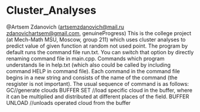 # Cluster_Analyses
@Artsem Zdanovich (artsemzdanovich@mail.ru zdanovichartsem@gmail.com, genuineProgress)
This is the college project (at Mech-Math MSU, Moscow, group 211) which uses cluster analyses to predict value of given function at random not used point.
The program by default runs the command file run.txt. You can switch that option by directly renaming command file in main.cpp.
Commands which program understands lie in help.txt (which also could be called by including command HELP in command file).
Each command in the command file begins in a new string and consists of the name of the command (the resgister is not important).
The usual sequence of command is as follows:
GC<your parameters>//generate clouds
BUFFER SET <parameters>//load specific cloud in the buffer, where it can be multiplied and distributed at different places of the field.
BUFFER UNLOAD //unloads operated cloud from the buffer
